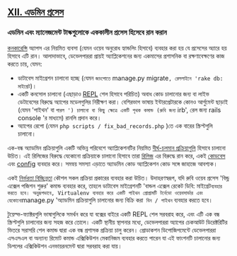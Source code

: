 ## [XII. এডমিন প্রসেস](./admin-processes)
### এডমিন এবং ম্যানেজমেন্ট টাস্কগুলোকে এককালীন প্রসেস হিসেবে রান করান

[কনকারেন্সি](./concurrency) অ্যাপস এর নিয়মিত ব্যবসা (যেমন ওয়েব অনুরোধ হ্যান্ডলিং হিসাবে) ব্যবহার করা হয় যে প্রসেসের অ্যারে হয় হিসাবে এটি রান। আলাদাভাবে, ডেভেলপাররা প্রায়ই অ্যাপ্লিকেশনের জন্য একমাসের প্রশাসনিক বা রক্ষণাবেক্ষণের কাজ করতে চায়, যেমন:

* ডাটাবেস মাইগ্রেশন চালানো হচ্ছে (যেমন `জাংগোতে` manage.py migrate`, রেললাইনে 'rake db: মাইগ্রেট`)।
* একটি কনসোল চালানো (এছাড়াও [REPL](http://en.wikipedia.org/wiki/Read-eval-print_loop) শেল হিসাবে পরিচিত) অবাধ কোড চালানোর জন্য বা লাইভ ডেটাবেসের বিরুদ্ধে অ্যাপের মডেলগুলির নিরীক্ষণ করা। বেশিরভাগ ভাষায় ইন্টারপ্রেটারকে কোনও আর্গুমেন্ট ছাড়াই (যেমন 'পাইথন' বা `পারল ') চালানো বা কিছু ক্ষেত্রে একটি পৃথক কমান্ড (রুবি জন্য` irb', রেল জন্য rails console 'র মাধ্যমে) রানলি প্রদান করে।
* অ্যাপের রেপো (যেমন `php scripts / fix_bad_records.php` )তে এক বারের স্ক্রিপ্টগুলি চালানো।

এক-বন্ধ অ্যাডমিন প্রক্রিয়াগুলি একটি অভিন্ন পরিবেশে অ্যাপ্লিকেশনটির নিয়মিত [দীর্ঘ-চলমান প্রক্রিয়াগুলি](./processes) হিসাবে চালানো উচিত। এই রিলিজের বিরুদ্ধে যেকোনো প্রক্রিয়াকে চালানো হিসাবে তারা [রিলিজ](./build-release-run) এর বিরুদ্ধে রান করে, একই [কোডবেস](./codebase) এবং [config](./config) ব্যবহার করে। সমন্বয় সমস্যা এড়াতে অ্যাডমিন কোড অ্যাপ্লিকেশন কোড সঙ্গে জাহাজে আবশ্যক।

একই [নির্ভরতা বিচ্ছিন্নতা](./dependencies) কৌশল সকল প্রক্রিয়া প্রকারের ব্যবহার করা উচিত। উদাহরণস্বরূপ, যদি রুবি ওয়েব প্রসেস 'বিন্ড্ল এক্সেল পজিশন শুরুর' কমান্ড ব্যবহার করে, তাহলে ডাটাবেস মাইগ্রেশনটি 'বান্ডল এক্সেল রেকেট ডিবি: মাইগ্রেট` ব্যবহার করতে হবে। অনুরূপভাবে, Virtualenv ব্যবহার করে একটি পাইথন প্রোগ্রামটি টর্নেডো ওয়েবসার্ভার এবং যেকোনো `manage.py 'অ্যাডমিন প্রক্রিয়াগুলি চালানোর জন্য বিক্রি করা` বিন / পাইথন` ব্যবহার করতে হবে।

টুয়েল্ভ-ফ্যাক্টরগুলি ভাষাগুলিকে সমর্থন করে যা বক্সের বাইরে একটি REPL শেল সরবরাহ করে, এবং এটি এক বন্ধ স্ক্রিপ্টগুলি চালানোর জন্য সহজ করে তোলে। একটি স্থানীয় স্থাপনার মধ্যে, ডেভেলপাররা অ্যাপের চেকআউট ডিরেক্টরিটির ভিতরে সরাসরি শেল কমান্ড দ্বারা এক বন্ধ প্রশাসক প্রক্রিয়া চালু করেন। প্রোডাকশন ডিপোজিপমেন্টে ডেভেলপাররা এসএসএল বা অন্যান্য রিমোট কমান্ড এক্সিকিউশন মেকানিজম ব্যবহার করতে পারেন যা এই ফাংশনটি চালানোর জন্য ডিপলের এক্সিকিউশন এনভায়রনমেন্ট দ্বারা সরবরাহ করা যায়।